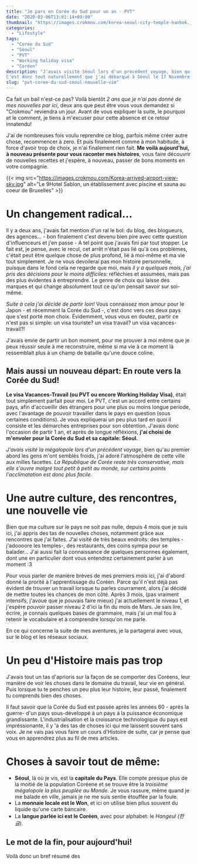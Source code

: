 ```yaml
---
title: "Je pars en Corée du Sud pour un an - PVT"
date: "2020-03-06T13:01:14+09:00"
thumbnail: "https://images.crokmou.com/korea-seoul-city-temple-hanbok.jpg"
categories:
  - "Lifestyle"
tags:
  - "Corée du Sud"
  - "Séoul"
  - "PVT"
  - "Working holiday visa"
  - "Coréen"
description: "J'avais visité Séoul lors d'un précédent voyage, bien qu'au premier abord les gens m'ont semblés froids, j'ai adoré l'atmosphère de cette capitale aux milles facettes.
C'est donc tout naturellement que j'ai débarqué à Séoul le 17 Novembre 2019 pour un pvt d'un an!"
slug: "pvt-coree-du-sud-seoul-nouvelle-vie"
---
```


Ca fait un bail n'est-ce pas? Voilà bientôt _2 ans que je n'ai pas donné de mes nouvelles par ici_, deux ans que peut être vous vous demandez si "Crokmou" reviendra un jour. Avant de vous expliquer la suite, le pourquoi et le comment, je tiens à m'excuser pour cette absence et ce retour innatendu!

J'ai de nombreuses fois voulu reprendre ce blog, parfois même créer autre chose, recommencer à zero. Et puis finalement comme à mon habitude, à force d'avoir trop de choix, je n'ai finalement rien fait.
**Me voilà aujourd'hui, à nouveau présente pour vous raconter mes histoires**, vous faire découvrir de nouvelles recettes et j'espère, à nouveau, passer de bons moments en votre compagnie.

{{< img src="https://images.crokmou.com/Korea-arrived-airport-view-sky.jpg" alt="Le 9Hotel Sablon, un établissement avec piscine et sauna au coeur de Bruxelles" >}}

# Un changement radical... 

Il y a deux ans, j'avais fait mention d'un ral le bol: du blog, des blogueurs, des agences... - bon finalement c'est devenu bien pire avec cette question d'influenceurs et j'en passe - A tel point que j'avais fini par tout stopper.
Le fait est, je pense, avec le recul, cet arrêt n'était pas lié qu'à ces problèmes, c'était peut être quelque chose de plus profond, lié à moi-même et ma vie tout simplement.
Je ne vous devoilerai pas mon histoire personnelle, puisque dans le fond cela ne regarde que moi, mais _il y a quelques mois, j'ai pris des décisions pour le moins difficiles_: réfléchies et assumées, mais pas des plus évidentes à entreprendre. Le genre de choix qui laisse des marques et qui change absolument tout ce qu'on pensait savoir sur soi-même.

_Suite à cela j'ai décidé de partir loin!_ Vous connaissez mon amour pour le Japon - et récemment la Corée du Sud -, c'est donc vers ces deux pays que s'est porté mon choix.
Évidemment, vous vous en doutez, partir ce n'est pas si simple: un visa touriste? un visa travail? un visa vacances-travail?!

J'avais envie de partir un bon moment, pour me prouver à moi même que je peux réussir seule à me reconstruire, même si ma vie à ce moment là ressemblait plus à un champ de bataille qu'une douce coline. 


## Mais aussi un nouveau départ: En route vers la Corée du Sud!


**Le visa Vacances-Travail (ou PVT ou encore Working Holiday Visa)**, était tout simplement parfait pour moi. Le PVT, c'est un accord entre certains pays, afin d'accueillir des étrangers pour une plus ou moins longue periode, avec l'avantage de pouvoir travailler dans le pays en question (sous certaines conditions).
Je vous expliquerai un peu plus tard en quoi il consiste et les démarches entreprises pour son obtention. 
J'avais donc l'occasion de partir 1 an, et après de longue réfléxions, **j'ai choisi de m'envoler pour la Corée du Sud et sa capitale: Séoul.**

_J'avais visité la mégalopole lors d'un précédent voyage_, bien qu'au premier abord les gens m'ont semblés froids, j'ai adoré l'atmosphère de cette ville aux milles facettes.
_La République de Corée reste très conservative, mais elle s'ouvre malgré tout petit à petit au monde, sur certains points l'acclimatation est donc plus facile._


# Une autre culture, des rencontres, une nouvelle vie

Bien que ma culture sur le pays ne soit pas nulle, depuis 4 mois que je suis ici, j'ai appris des tas de nouvelles choses, notamment grâce aux rencontres que j'ai faites. 
J'ai visité de très beaux endroits: des temples - j'adoooore les temples-, des restaurants, des coins sympa pour se balader... J'ai aussi fait la connaissance de quelques personnes également, dont une en particulier dont vous entendrez certainement parler à un moment :3

Pour vous parler de manière brèves de mes premiers mois ici, j'ai d'abord donné la prorité à l'apprentissage du Coréen. Parce qu'il n'est déjà pas évident de trouver un travail lorsque tu parles courrament, alors j'ai décidé de mettre toutes les chances de mon côté.
Après 3 mois, (pas vraiment intensifs, j'avoue que je pouvais faire mieux) j'ai actuellement le niveau 1, et j'espère pouvoir passer niveau 2 d'ici la fin du mois de Mars. Je sais lire, écrire, je connais quelques bases de grammaire, mais j'ai un mal fou à retenir le vocabulaire et à comprendre lorsqu'on me parle.

En ce qui concerne la suite de mes aventures, je la partagerai avec vous, sur le blog et les réseaux sociaux.


# Un peu d'Histoire mais pas trop

J'avais tout un tas d'aprioris sur la façon de se comporter des Coréens, leur manière de voir les choses dans le domaine du travail, leur vie en général.
Puis lorsque tu te penches un peu plus leur histoire, leur passé, finalement tu comprends bien des choses.

Il faut savoir que la Corée du Sud est passée après les années 60 - après la guerre- d'un pays sous-développé à un pays à la puissance économique grandissante. L'industrialisation et la croissance technologique du pays est impréssionante, il y 'a des tas de choses ici qui me laissent souvent sans voix. 
Je ne vais pas vous faire un cours d'Histoire de suite, car je pense que vous en apprendrez plus au fil de mes articles. 


# **Choses à savoir tout de même:**

- **Séoul**, là où je vis, est la **capitale du Pays**. Elle compte presque plus de la moitié de la population Coréene et se trouve être la _troisième mégalopole la plus peuplée au Monde_. Je vous rassure, même quand je me balade en ville, jamais je ne me suis sentie étouffée par la foule. 
- La **monnaie locale est le Won**, et ici on utilise bien pllus souvent du liquide qu'une carte bancaire.
- La **langue parlée ici est le Coréen**, avec pour alphabet: le _Hangeul (한글)_.


## Le mot de la fin, pour aujourd'hui!

Voilà donc un bref résumé des 


